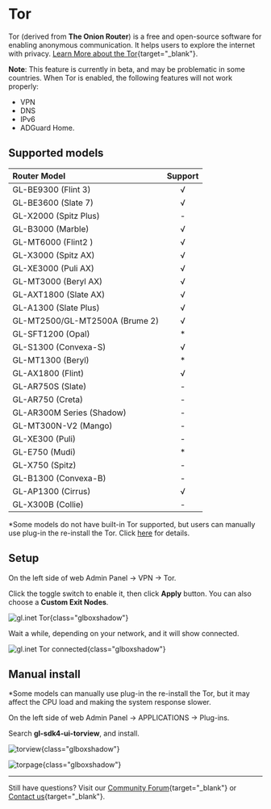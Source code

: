 # Tor

Tor (derived from **The Onion Router**) is a free and open-source software for enabling anonymous communication. It helps users to explore the internet with privacy. [Learn More about the Tor](https://www.torproject.org/){target="_blank"}.

**Note**: This feature is currently in beta, and may be problematic in some countries. When Tor is enabled, the following features will not work properly: 

  - VPN
  - DNS
  - IPv6
  - ADGuard Home.

## Supported models

| Router Model                   | Support   |
| :----------------------------- | :-------: |
| GL-BE9300 (Flint 3)            | √         |
| GL-BE3600 (Slate 7)            | √         |
| GL-X2000 (Spitz Plus)          | -         |
| GL-B3000 (Marble)              | √         |
| GL-MT6000 (Flint2 )            | √         |
| GL-X3000 (Spitz AX)            | √         |
| GL-XE3000 (Puli AX)            | √         |
| GL-MT3000 (Beryl AX)           | √         |
| GL-AXT1800 (Slate AX)          | √         |
| GL-A1300 (Slate Plus)          | √         |
| GL-MT2500/GL-MT2500A (Brume 2) | √         |
| GL-SFT1200 (Opal)              | *         |
| GL-S1300 (Convexa-S)           | √         |
| GL-MT1300 (Beryl)              | *         |
| GL-AX1800 (Flint)              | √         |
| GL-AR750S (Slate)              | -         |
| GL-AR750 (Creta)               | -         |
| GL-AR300M Series (Shadow)      | -         |
| GL-MT300N-V2 (Mango)           | -         |
| GL-XE300 (Puli)                | -         |
| GL-E750 (Mudi)                 | *         |
| GL-X750 (Spitz)                | -         |
| GL-B1300 (Convexa-B)           | -         |
| GL-AP1300 (Cirrus)             | √         |
| GL-X300B (Collie)              | -         |

*Some models do not have built-in Tor supported, but users can manually use plug-in the re-install the Tor. Click [here](#manual-install) for details.

## Setup

On the left side of web Admin Panel -> VPN -> Tor.

Click the toggle switch to enable it, then click **Apply** button. You can also choose a **Custom Exit Nodes**.

![gl.inet Tor](https://static.gl-inet.com/docs/router/en/4/tutorials/tor/tor.png){class="glboxshadow"}

Wait a while, depending on your network, and it will show connected.

![gl.inet Tor connected](https://static.gl-inet.com/docs/router/en/4/tutorials/tor/tor_connected.png){class="glboxshadow"}

## Manual install

*Some models can manually use plug-in the re-install the Tor, but it may affect the CPU load and making the system response slower.

On the left side of web Admin Panel -> APPLICATIONS -> Plug-ins.

Search **gl-sdk4-ui-torview**, and install.

![torview](https://static.gl-inet.com/docs/router/en/4/tutorials/tor/torview.jpg){class="glboxshadow"}

![torpage](https://static.gl-inet.com/docs/router/en/4/tutorials/tor/torpage.jpg){class="glboxshadow"}

---

Still have questions? Visit our [Community Forum](https://forum.gl-inet.com){target="_blank"} or [Contact us](https://www.gl-inet.com/contacts/){target="_blank"}.
